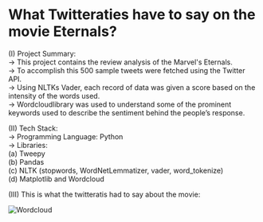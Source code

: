 # What Twitteraties have to say on the movie Eternals?

(I) Project Summary: <br>
-> This project contains the review analysis of the Marvel's Eternals.<br>
-> To accomplish this 500 sample tweets were fetched using the Twitter API.<br>
-> Using NLTKs Vader, each record of data was given a score based on the intensity of the words used. <br>
-> Wordcloudlibrary was used to understand some of the prominent keywords used to describe the sentiment behind the people’s response.<br>

(II) Tech Stack: <br>
-> Programming Language: Python <br>
-> Libraries: <br>
   (a) Tweepy <br>
   (b) Pandas <br>
   (c) NLTK (stopwords, WordNetLemmatizer, vader, word_tokenize) <br>
   (d) Matplotlib and Wordcloud <br>

(III) This is what the twitteratis had to say about the movie: <br>

![Wordcloud](https://user-images.githubusercontent.com/30742445/143890623-c8f7a6f1-9eff-4307-a158-27a2aa464a1c.png)
